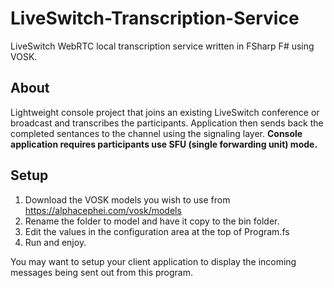 # LiveSwitch-Transcription-Service
LiveSwitch WebRTC local transcription service written in FSharp F# using VOSK. 

## About

Lightweight console project that joins an existing LiveSwitch conference or broadcast and transcribes the participants. Application then sends back the completed sentances to the channel using the signaling layer. **Console application requires participants use SFU (single forwarding unit) mode.**

## Setup

1. Download the VOSK models you wish to use from https://alphacephei.com/vosk/models
2. Rename the folder to model and have it copy to the bin folder. 
3. Edit the values in the configuration area at the top of Program.fs 
4. Run and enjoy.

You may want to setup your client application to display the incoming messages being sent out from this program. 

